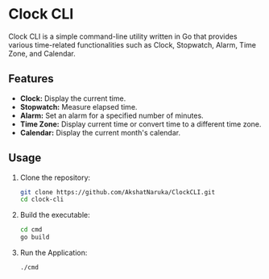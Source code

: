 # Clock CLI

Clock CLI is a simple command-line utility written in Go that provides various time-related functionalities such as Clock, Stopwatch, Alarm, Time Zone, and Calendar.

## Features

- **Clock:** Display the current time.
- **Stopwatch:** Measure elapsed time.
- **Alarm:** Set an alarm for a specified number of minutes.
- **Time Zone:** Display current time or convert time to a different time zone.
- **Calendar:** Display the current month's calendar.

## Usage

1. Clone the repository:

   ```bash
   git clone https://github.com/AkshatNaruka/ClockCLI.git
   cd clock-cli

2. Build the executable:

   ```bash
   cd cmd
   go build

3. Run the Application:

   ```bash
   ./cmd


